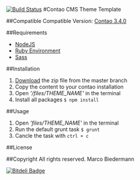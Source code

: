 [![Build Status](https://travis-ci.org/marcobiedermann/contao-theme-template.svg)](https://travis-ci.org/marcobiedermann/contao-theme-template)
#Contao CMS Theme Template

##Compatible
Compatible Version: [Contao 3.4.0](https://download.contao.org/3.4.0/zip)

##Requirements
* [NodeJS](http://nodejs.org/)
* [Ruby Environment](https://www.ruby-lang.org/)
* [Sass](http://sass-lang.com/)

##Installation
1. [Download](https://github.com/marcobiedermann/contao-theme-template/archive/master.zip) the zip file from the master branch
2. Copy the content to your contao installation
3. Open *'/files/THEME_NAME'* in the terminal
4. Install all packages `$ npm install`

##Usage
1. Open *'files/THEME_NAME'* in the terminal
2. Run the default grunt task `$ grunt`
3. Cancle the task with `ctrl + c`


##License

##Copyright
All rights reserved. Marco Biedermann


[![Bitdeli Badge](https://d2weczhvl823v0.cloudfront.net/marcobiedermann/contao-theme-template/trend.png)](https://bitdeli.com/free "Bitdeli Badge")

